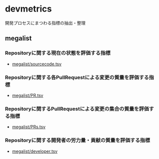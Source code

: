 # devmetrics

開発プロセスにまつわる指標の抽出・整理

## megalist

### Repositoryに関する現在の状態を評価する指標

- [megalist/sourcecode.tsv](megalist/sourcecode.tsv)

### Repositoryに関する各PullRequestによる変更の質量を評価する指標

- [megalist/PR.tsv](megalist/PR.tsv)

### Repositoryに関するPullRequestによる変更の集合の質量を評価する指標

- [megalist/PRs.tsv](megalist/PRs.tsv)

### Repositoryに関する開発者の労力量・貢献の質量を評価する指標

- [megalist/developer.tsv](megalist/developer.tsv)
